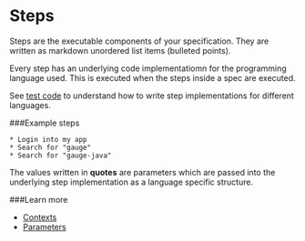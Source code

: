 # Steps

Steps are the executable components of your specification. They  are written as markdown unordered list items (bulleted points).

Every step has an underlying code implementatiomn for the programming language used. This is executed when the steps inside a spec are executed.

See [test code](../test_code/README.md) to understand how to write step implementations for different languages.

###Example steps
````
* Login into my app
* Search for "gauge"
* Search for "gauge-java"
````

The values written in __quotes__ are parameters which are passed into the underlying step implementation as a language specific structure.

###Learn more
* [Contexts](contexts.md)
* [Parameters](parameters.md)


